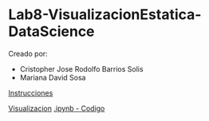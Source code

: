 # Lab8-VisualizacionEstatica-DataScience

Creado por:

- Cristopher Jose Rodolfo Barrios Solis
- Mariana David Sosa


[Instrucciones](./instrucciones/Laboratorio8.pdf)

[Visualizacion](./visualizacion/eleciones.pdf)
[.ipynb - Codigo](./VisualizacionEstatica.ipynb)
